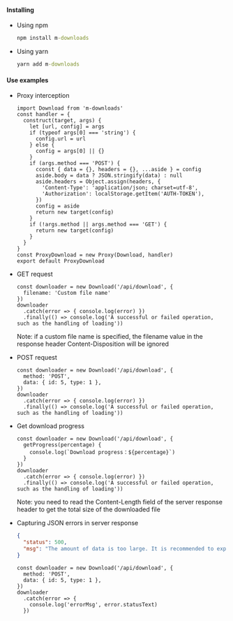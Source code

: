 #### Installing
* Using npm
  ```cmd
  npm install m-downloads
  ```

* Using yarn
  ```cmd
  yarn add m-downloads
  ```

#### Use examples
* Proxy interception
  ```JS
  import Download from 'm-downloads'
  const handler = {
    construct(target, args) {
      let [url, config] = args
      if (typeof args[0] === 'string') {
        config.url = url
      } else {
        config = args[0] || {}
      }
      if (args.method === 'POST') {
        cconst { data = {}, headers = {}, ...aside } = config
        aside.body = data ? JSON.stringify(data) : null
        aside.headers = Object.assign(headers, {
          'Content-Type': 'application/json; charset=utf-8',
          'Authorization': localStorage.getItem('AUTH-TOKEN'),
        })
        config = aside
        return new target(config)
      }
      if (!args.method || args.method === 'GET') {
        return new target(config)
      }
    }
  }
  const ProxyDownload = new Proxy(Download, handler)
  export default ProxyDownload
  ```

* GET request
  ```JS
  const downloader = new Download('/api/download', {
    filename: 'Custom file name'
  })
  downloader
    .catch(error => { console.log(error) })
    .finally(() => console.log('A successful or failed operation, such as the handling of loading'))
  ```
  Note: if a custom file name is specified, the filename value in the response header Content-Disposition will be ignored

* POST request
  ```JS
  const downloader = new Download('/api/download', {
    method: 'POST',
    data: { id: 5, type: 1 },
  })
  downloader
    .catch(error => { console.log(error) })
    .finally(() => console.log('A successful or failed operation, such as the handling of loading'))
  ```

* Get download progress
  ```JS
  const downloader = new Download('/api/download', {
    getProgress(percentage) {
      console.log(`Download progress：${percentage}`)
    }
  })
  downloader
    .catch(error => { console.log(error) })
    .finally(() => console.log('A successful or failed operation, such as the handling of loading'))
  ```
  Note: you need to read the Content-Length field of the server response header to get the total size of the downloaded file

* Capturing JSON errors in server response
  ```JSON
  {
    "status": 500,
    "msg": "The amount of data is too large. It is recommended to export splitting conditions in batches",
  }
  ```
  ```JS
  const downloader = new Download('/api/download', {
    method: 'POST',
    data: { id: 5, type: 1 },
  })
  downloader
    .catch(error => {
      console.log('errorMsg', error.statusText)
    })
  ```

